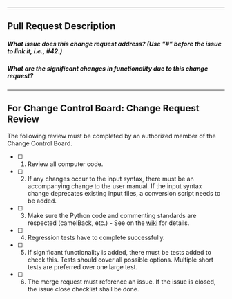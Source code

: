 --------
Pull Request Description
--------
##### What issue does this change request address? (Use "#" before the issue to link it, i.e., #42.)


##### What are the significant changes in functionality due to this change request?


----------------
For Change Control Board: Change Request Review
----------------
The following review must be completed by an authorized member of the Change Control Board.
- [ ] 1. Review all computer code.
- [ ] 2. If any changes occur to the input syntax, there must be an accompanying change to the user manual. If the input syntax change deprecates existing input files, a conversion script needs to be added.
- [ ] 3. Make sure the Python code and commenting standards are respected (camelBack, etc.) - See on the [wiki](https://github.com/idaholab/raven/wiki/RAVEN-Code-Standards#python) for details.
- [ ] 4. Regression tests have to complete successfully.
- [ ] 5. If significant functionality is added, there must  be tests added to check this. Tests should cover all possible options.  Multiple short tests are preferred over one large test.
- [ ] 6. The merge request must reference an issue.  If the issue is closed, the issue close checklist shall be done.
